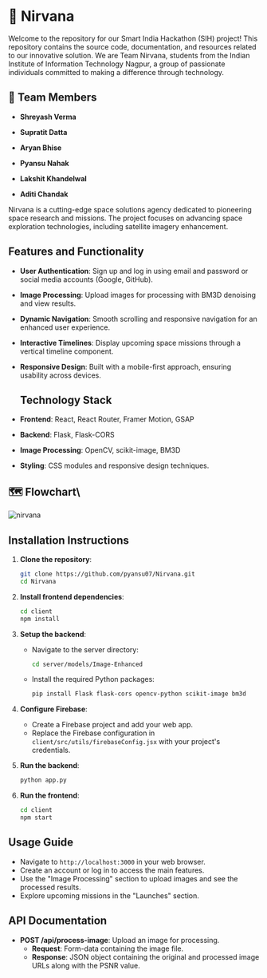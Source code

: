 # 🚀 Nirvana

Welcome to the repository for our Smart India Hackathon (SIH) project! This repository contains the source code, documentation, and resources related to our innovative solution. We are Team Nirvana, students from the Indian Institute of Information Technology Nagpur, a group of passionate individuals committed to making a difference through technology.

## 👥 Team Members

- **Shreyash Verma**

- **Supratit Datta**
- **Aryan Bhise**
- **Pyansu Nahak**
- **Lakshit Khandelwal**
- **Aditi Chandak**

Nirvana is a cutting-edge space solutions agency dedicated to pioneering space research and missions. The project focuses on advancing space exploration technologies, including satellite imagery enhancement.

## Features and Functionality

- **User Authentication**: Sign up and log in using email and password or social media accounts (Google, GitHub).
- **Image Processing**: Upload images for processing with BM3D denoising and view results.
- **Dynamic Navigation**: Smooth scrolling and responsive navigation for an enhanced user experience.
- **Interactive Timelines**: Display upcoming space missions through a vertical timeline component.
- **Responsive Design**: Built with a mobile-first approach, ensuring usability across devices.

  ## Technology Stack

- **Frontend**: React, React Router, Framer Motion, GSAP
- **Backend**: Flask, Flask-CORS
- **Image Processing**: OpenCV, scikit-image, BM3D
- **Styling**: CSS modules and responsive design techniques.
## 🗺️ Flowchart\
![nirvana](https://github.com/user-attachments/assets/77ac2e28-bb54-4d49-a6ce-ee076ceda526)


  ## Installation Instructions

1. **Clone the repository**:
   ```bash
   git clone https://github.com/pyansu07/Nirvana.git
   cd Nirvana
   ```

2. **Install frontend dependencies**:
   ```bash
   cd client
   npm install
   ```

3. **Setup the backend**:
   - Navigate to the server directory:
     ```bash
     cd server/models/Image-Enhanced
     ```
   - Install the required Python packages:
     ```bash
     pip install Flask flask-cors opencv-python scikit-image bm3d
     ```

4. **Configure Firebase**:
   - Create a Firebase project and add your web app.
   - Replace the Firebase configuration in `client/src/utils/firebaseConfig.jsx` with your project's credentials.

5. **Run the backend**:
   ```bash
   python app.py
   ```

6. **Run the frontend**:
   ```bash
   cd client
   npm start
   ```

## Usage Guide

- Navigate to `http://localhost:3000` in your web browser.
- Create an account or log in to access the main features.
- Use the "Image Processing" section to upload images and see the processed results.
- Explore upcoming missions in the "Launches" section.

## API Documentation

- **POST /api/process-image**: Upload an image for processing.
  - **Request**: Form-data containing the image file.
  - **Response**: JSON object containing the original and processed image URLs along with the PSNR value.
